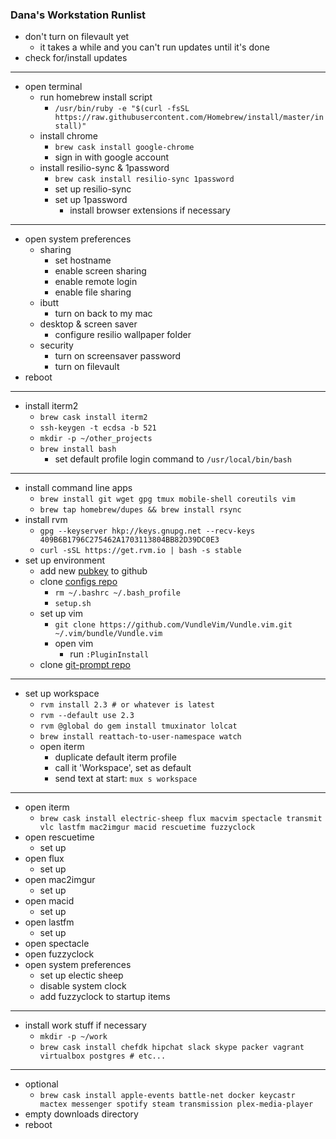 ### Dana's Workstation Runlist

* don't turn on filevault yet
  * it takes a while and you can't run updates until it's done
* check for/install updates

---

* open terminal
  * run homebrew install script
    * `/usr/bin/ruby -e "$(curl -fsSL https://raw.githubusercontent.com/Homebrew/install/master/install)"`
  * install chrome
    * `brew cask install google-chrome`
    * sign in with google account
  * install resilio-sync & 1password
    * `brew cask install resilio-sync 1password`
    * set up resilio-sync
    * set up 1password
      * install browser extensions if necessary

---

* open system preferences
  * sharing
     * set hostname
     * enable screen sharing
     * enable remote login
     * enable file sharing
  * ibutt
     * turn on back to my mac
  * desktop & screen saver
     * configure resilio wallpaper folder
  * security
     * turn on screensaver password
     * turn on filevault
* reboot

---
  
* install iterm2
   * `brew cask install iterm2`
   * `ssh-keygen -t ecdsa -b 521`
   * `mkdir -p ~/other_projects`
   * `brew install bash`
     * set default profile login command to `/usr/local/bin/bash`

---

* install command line apps
  * `brew install git wget gpg tmux mobile-shell coreutils vim`
  * `brew tap homebrew/dupes && brew install rsync`
* install rvm
  * `gpg --keyserver hkp://keys.gnupg.net --recv-keys 409B6B1796C275462A1703113804BB82D39DC0E3`
  * `curl -sSL https://get.rvm.io | bash -s stable`
* set up environment
  * add new [pubkey](https://github.com/settings/keys) to github
  * clone [configs repo](https://github.com/dmerrick/configs)
     * `rm ~/.bashrc ~/.bash_profile`
     * `setup.sh`
  * set up vim
     * `git clone https://github.com/VundleVim/Vundle.vim.git ~/.vim/bundle/Vundle.vim`
     * open vim
       * run `:PluginInstall`
  * clone [git-prompt repo](https://github.com/dmerrick/git-prompt)
  
  
---

* set up workspace
  * `rvm install 2.3 # or whatever is latest`
  * `rvm --default use 2.3`
  * `rvm @global do gem install tmuxinator lolcat`
  * `brew install reattach-to-user-namespace watch`
  * open iterm
    * duplicate default iterm profile
    * call it 'Workspace', set as default
    * send text at start: `mux s workspace`

---

* open iterm
  * `brew cask install electric-sheep flux macvim spectacle transmit vlc lastfm mac2imgur macid rescuetime fuzzyclock`
* open rescuetime
  * set up
* open flux
  * set up
* open mac2imgur
  * set up
* open macid
  * set up
* open lastfm
  * set up
* open spectacle
* open fuzzyclock
* open system preferences
  * set up electic sheep
  * disable system clock
  * add fuzzyclock to startup items

---

* install work stuff if necessary
  * `mkdir -p ~/work`
  * `brew cask install chefdk hipchat slack skype packer vagrant virtualbox postgres # etc...`

---

* optional
  * `brew cask install apple-events battle-net docker keycastr mactex messenger spotify steam transmission plex-media-player`
* empty downloads directory
* reboot
 
